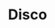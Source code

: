 ---
title: "Disco"
url: /ciudad-autonoma-de-buenos-aires/disco-jeronimo-salguero/
shop: Supermarkt
---